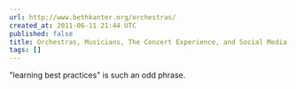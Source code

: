 ```yaml
---
url: http://www.bethkanter.org/orchestras/
created_at: 2011-06-11 21:44 UTC
published: false
title: Orchestras, Musicians, The Concert Experience, and Social Media
tags: []
---
```


"learning best practices" is such an odd phrase.
